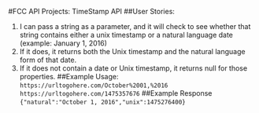 #FCC API Projects: TimeStamp API
##User Stories:
1. I can pass a string as a parameter, and it will check to see whether that string contains either a unix timestamp or a natural language date (example: January 1, 2016)
2. If it does, it returns both the Unix timestamp and the natural language form of that date.
3. If it does not contain a date or Unix timestamp, it returns null for those properties.
##Example Usage:
`https://urltogohere.com/October%2001,%2016`
`https://urltogohere.com/1475357676`
##Example Response
`{"natural":"October 1, 2016","unix":1475276400}`
